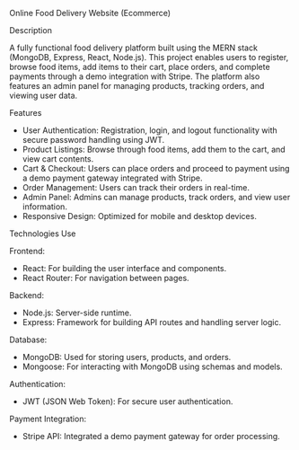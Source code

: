 Online Food Delivery Website (Ecommerce)

Description
  
A fully functional food delivery platform built using the MERN stack (MongoDB, Express, React, Node.js). This project enables users to register, browse food items, add items to their cart, place orders, and complete payments through a demo integration with Stripe. The platform also features an admin panel for managing products, tracking orders, and viewing user data.

Features
  
* User Authentication: Registration, login, and logout functionality with secure password handling using JWT.
* Product Listings: Browse through food items, add them to the cart, and view cart contents.
* Cart & Checkout: Users can place orders and proceed to payment using a demo payment gateway integrated with Stripe.
* Order Management: Users can track their orders in real-time.
* Admin Panel: Admins can manage products, track orders, and view user information.
* Responsive Design: Optimized for mobile and desktop devices.

Technologies Use

Frontend:
* React: For building the user interface and components.
* React Router: For navigation between pages.

Backend:
* Node.js: Server-side runtime.
* Express: Framework for building API routes and handling server logic.
  
Database:
* MongoDB: Used for storing users, products, and orders.
* Mongoose: For interacting with MongoDB using schemas and models.
  
Authentication:
* JWT (JSON Web Token): For secure user authentication.
  
Payment Integration:
* Stripe API: Integrated a demo payment gateway for order processing.
